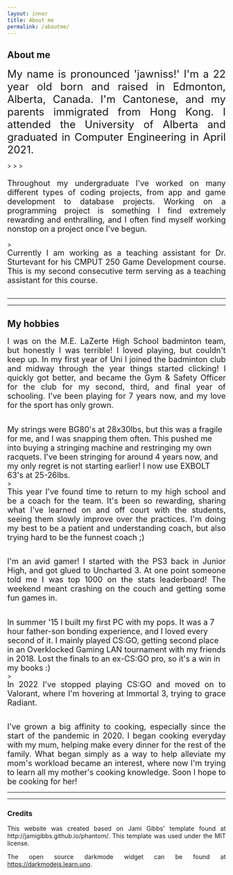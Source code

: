 ```yaml
---
layout: inner
title: About me
permalink: /aboutme/
---
```

<!-- Not sure why the text font is different -->

  <div>
  <!-- h2 I think is header 2 -->
    <h2> 
      About me 
    </h2>
    <!-- Most likely p for paragraph -->
    <p align=justify> 
      <font size="5"> 
        My name is pronounced 'jawniss!' I'm a 22 year old born and raised in Edmonton, Alberta, Canada. I'm Cantonese, and my parents immigrated from Hong Kong. I attended the University of Alberta and graduated in Computer Engineering in April 2021. 
      </font>
    </p>
  </div>
>
>
> <div align=justify> 
  <font size="4"> 
    <br> 
    Throughout my undergraduate I've worked on many different types of coding projects, from app and game development to database projects. Working on a programming project is something I find extremely rewarding and enthralling, and I often find myself working nonstop on a project once I've begun. 
  </font> 
</div> 
  <br>
> <div align=justify> 
  <font size="4"> 
    Currently I am working as a teaching assistant for Dr. Sturtevant for his CMPUT 250 Game Development course. This is my second consecutive term serving as a teaching assistant for this course. 
  </font> 
</div>
<br>


---
---


## My hobbies

<div align=justify> 
  <font size="4"> 
    I was on the M.E. LaZerte High School badminton team, but honestly I was terrible! I loved playing, but couldn't keep up. In my first year of Uni I joined the badminton club and midway through the year things started clicking! I quickly got better, and became the Gym & Safety Officer for the club for my second, third, and final year of schooling. I've been playing for 7 years now, and my love for the sport has only grown. 
  </font>
</div>

> <div align=justify> 
  <font size="4"> 
    <br> 
    My strings were BG80's at 28x30lbs, but this was a fragile for me, and I was snapping them often. This pushed me into buying a stringing machine and restringing my own racquets. I've been stringing for around 4 years now, and my only regret is not starting earlier! I now use EXBOLT 63's at 25-26lbs. 
  </font> 
</div> 
<br>
> <div align=justify> 
  <font size="4"> 
    This year I've found time to return to my high school and be a coach for the team. It's been so rewarding, sharing what I've learned on and off court with the students, seeing them slowly improve over the practices. I'm doing my best to be a patient and understanding coach, but also trying hard to be the funnest coach ;) 
  </font> 
</div>

<br>
<br>

<div align=justify> 
  <font size="4"> 
    I'm an avid gamer! I started with the PS3 back in Junior High, and got glued to Uncharted 3. At one point someone told me I was top 1000 on the stats leaderboard! The weekend meant crashing on the couch and getting some fun games in. 
  </font> 
</div>

> <div align=justify> 
  <font size="4"> 
    <br> 
    In summer '15 I built my first PC with my pops. It was a 7 hour father-son bonding experience, and I loved every second of it. I mainly played CS:GO, getting second place in an Overklocked Gaming LAN tournament with my friends in 2018. Lost the finals to an ex-CS:GO pro, so it's a win in my books :) 
  </font> 
</div> 
<br>
> <div align=justify> 
  <font size="4"> 
    In 2022 I've stopped playing CS:GO and moved on to Valorant, where I'm hovering at Immortal 3, trying to grace Radiant. 
  </font> 
</div>

<br>
<br>

<div align=justify> 
  <font size="4"> 
    I've grown a big affinity to cooking, especially since the start of the pandemic in 2020. I began cooking everyday with my mum, helping make every dinner for the rest of the family. What began simply as a way to help alleviate my mom's workload became an interest, where now I'm trying to learn all my mother's cooking knowledge. Soon I hope to be cooking for her! 
  </font>
</div>

---
---

### Credits

<div align=justify> 
  This website was created based on Jami Gibbs' template found at http://jamigibbs.github.io/phantom/. This template was used under the MIT license. 

  <br>

  The open source darkmode widget can be found at https://darkmodejs.learn.uno.
</div>